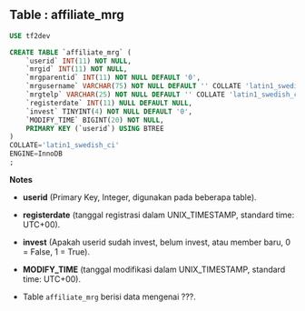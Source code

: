 Table : affiliate_mrg
----------------------

```SQL
USE tf2dev

CREATE TABLE `affiliate_mrg` (
	`userid` INT(11) NOT NULL,
	`mrgid` INT(11) NOT NULL,
	`mrgparentid` INT(11) NOT NULL DEFAULT '0',
	`mrgusername` VARCHAR(75) NOT NULL DEFAULT '' COLLATE 'latin1_swedish_ci',
	`mrgtelp` VARCHAR(25) NOT NULL DEFAULT '' COLLATE 'latin1_swedish_ci',
	`registerdate` INT(11) NULL DEFAULT NULL,
	`invest` TINYINT(4) NOT NULL DEFAULT '0',
	`MODIFY_TIME` BIGINT(20) NOT NULL,
	PRIMARY KEY (`userid`) USING BTREE
)
COLLATE='latin1_swedish_ci'
ENGINE=InnoDB
;
```
__Notes__

+ __userid__ (Primary Key, Integer, digunakan pada beberapa table).

+ __registerdate__ (tanggal registrasi dalam UNIX_TIMESTAMP, standard time: UTC+00).

+ __invest__ (Apakah userid sudah invest, belum invest, atau member baru, 0 = False, 1 = True).

+ __MODIFY_TIME__ (tanggal modifikasi dalam UNIX_TIMESTAMP, standard time: UTC+00).

+ Table `affiliate_mrg` berisi data mengenai ???.
